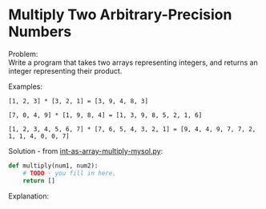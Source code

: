 # Multiply Two Arbitrary-Precision Numbers    
  
Problem:  
Write a program that takes two arrays representing integers, and returns an integer representing their product.     
    
Examples:  
```  
[1, 2, 3] * [3, 2, 1] = [3, 9, 4, 8, 3]

[7, 0, 4, 9] * [1, 9, 8, 4] = [1, 3, 9, 8, 5, 2, 1, 6]

[1, 2, 3, 4, 5, 6, 7] * [7, 6, 5, 4, 3, 2, 1] = [9, 4, 4, 9, 7, 7, 2, 1, 1, 4, 0, 0, 7]
```  
    
Solution - from [int-as-array-multiply-mysol.py](int-as-array-multiply-mysol.py):  
```python
def multiply(num1, num2):
    # TODO - you fill in here.
    return []
```  
  
Explanation:  
  